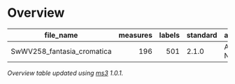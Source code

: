 

# Overview
|        file_name         |measures|labels|standard| annotators |
|--------------------------|-------:|-----:|--------|------------|
|SwWV258_fantasia_cromatica|     196|   501|2.1.0   |Adrian Nagel|


*Overview table updated using [ms3](https://johentsch.github.io/ms3/) 1.0.1.*
